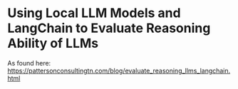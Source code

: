 # Using Local LLM Models and LangChain to Evaluate Reasoning Ability of LLMs

As found here: <https://pattersonconsultingtn.com/blog/evaluate_reasoning_llms_langchain.html>